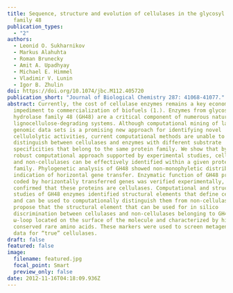 ```yaml
---
title: Sequence, structure and evolution of cellulases in the glycosyl hydrolase
  family 48
publication_types:
  - "2"
authors:
  - Leonid O. Sukharnikov
  - Markus Alahuhta
  - Roman Brunecky
  - Amit A. Upadhyay
  - Michael E. Himmel
  - Vladimir V. Lunin
  - Igor B. Zhulin
doi: https://doi.org/10.1074/jbc.M112.405720
publication_short: "Journal of Biological Chemistry 287: 41068-41077."
abstract: Currently, the cost of cellulase enzymes remains a key economic
  impediment to commercialization of biofuels (1.). Enzymes from glycoside
  hydrolase family 48 (GH48) are a critical component of numerous natural
  lignocellulose-degrading systems. Although computational mining of large
  genomic data sets is a promising new approach for identifying novel
  cellulolytic activities, current computational methods are unable to
  distinguish between cellulases and enzymes with different substrate
  specificities that belong to the same protein family. We show that by using a
  robust computational approach supported by experimental studies, cellulases
  and non-cellulases can be effectively identified within a given protein
  family. Phylogenetic analysis of GH48 showed non-monophyletic distribution, an
  indication of horizontal gene transfer. Enzymatic function of GH48 proteins
  coded by horizontally transferred genes was verified experimentally, which
  confirmed that these proteins are cellulases. Computational and structural
  studies of GH48 enzymes identified structural elements that define cellulases
  and can be used to computationally distinguish them from non-cellulases. We
  propose that the structural element that can be used for in silico
  discrimination between cellulases and non-cellulases belonging to GH48 is an
  ω-loop located on the surface of the molecule and characterized by highly
  conserved rare amino acids. These markers were used to screen metagenomics
  data for “true” cellulases.
draft: false
featured: false
image:
  filename: featured.jpg
  focal_point: Smart
  preview_only: false
date: 2012-11-16T04:18:09.936Z
---
```

